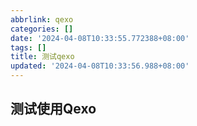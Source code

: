 ```yaml
---
abbrlink: qexo
categories: []
date: '2024-04-08T10:33:55.772388+08:00'
tags: []
title: 测试qexo
updated: '2024-04-08T10:33:56.988+08:00'
---
```

## 测试使用Qexo
